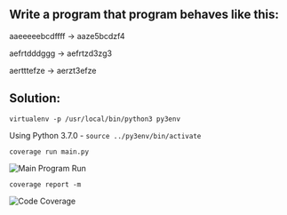 ## Write a program that program behaves like this:

aaeeeeebcdffff -> aaze5bcdzf4

aefrtdddggg -> aefrtzd3zg3

aertttefze -> aerzt3efze

## Solution:

```virtualenv -p /usr/local/bin/python3 py3env```

Using Python 3.7.0 - ```source ../py3env/bin/activate```

```coverage run main.py```

![Main Program Run](program_run.png)

```coverage report -m```

![Code Coverage](code_coverage_report.png)
